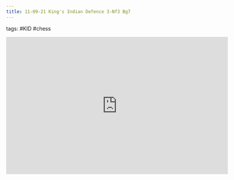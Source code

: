 ```yaml
---
title: 11-09-21 King's Indian Defence 3-Nf3 Bg7
---
```


tags: #KID #chess 

<iframe width=600 height=371 src="https://lichess.org/study/embed/zDHp2LGS/dt5lEAfv" frameborder=0></iframe>